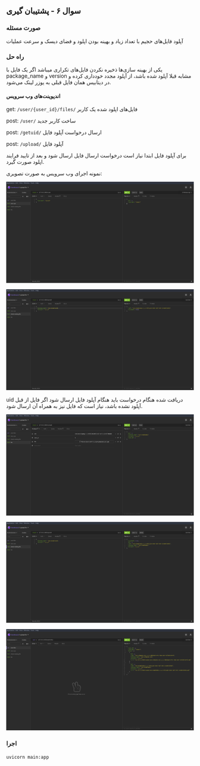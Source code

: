 ## سوال ‍۶ - پشتیبان گیری


### صورت مسئله
آپلود فایل‌های حجیم با تعداد زیاد و بهینه بودن اپلود و فضای دیسک و سرعت عملیات


### راه حل

یکی از بهینه سازی‌ها ذخیره نکردن فایل‌های تکراری میباشد
اگر یک فایل با package_name و version مشابه قبلا آپلود شده باشد، از آپلود مجدد خودداری کرده و در دیتابیس همان فایل قبلی به یوزر لینک می‌شود.

#### اندپوینت‌های وب سرویس

get: `/user/{user_id}/files/` فایل‌های اپلود شده یک کاربر

‍post: `/user/` ساخت کاربر جدید


post: `/getuid/` ارسال درخواست آپلود فایل

post: `/upload/` آپلود فایل


برای آپلود فایل ابتدا نیاز است درخواست ارسال فایل ارسال شود و بعد از تایید
فرایند اپلود صورت گیرد.


نمونه اجرای وب سرویس به صورت تصویری:


![alt text](imgs/new_user.png "ساخت کاربر جدید")


![alt text](imgs/getuid.png "درخواست آپلود")

uid دریافت شده هنگام درخواست باید هنگام
آپلود فایل ارسال شود
اگر فایل از قبل آپلود نشده باشد، نیاز است که فایل نیز به همراه آن ارسال شود.

![alt text](imgs/upload.png "آپلود فایل")

![alt text](imgs/upload_existing.png "آپلود فایل تکراری")

![alt text](imgs/user_files.png "فایل‌های کاربر")


### اجرا

`uvicorn main:app`